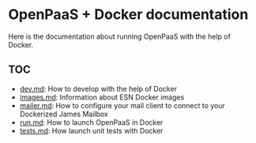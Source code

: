 # OpenPaaS + Docker documentation

Here is the documentation about running OpenPaaS with the help of Docker.

## TOC

- [dev.md](/dev.md): How to develop with the help of Docker
- [images.md](/images.md): Information about ESN Docker images
- [mailer.md](./mailer.md): How to configure your mail client to connect to your Dockerized James Mailbox
- [run.md](./run.md): How to launch OpenPaaS in Docker
- [tests.md](./tests.md): How launch unit tests with Docker